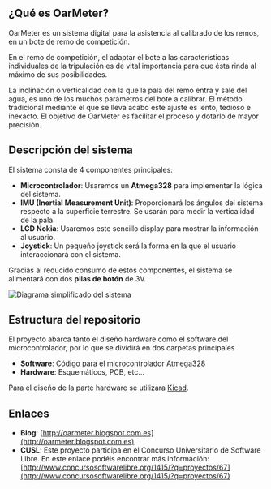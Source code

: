¿Qué es OarMeter?
-----------------
OarMeter es un sistema digital para la asistencia al calibrado de los remos, en un bote de remo de competición.

En el remo de competición, el adaptar el bote a las características individuales de la tripulación es de vital importancia para que ésta rinda al máximo de sus posibilidades.

La inclinación o verticalidad con la que la pala del remo entra y sale del agua, es uno de los muchos parámetros del bote a calibrar. El método tradicional mediante el que se lleva acabo este ajuste es lento, tedioso e inexacto. El objetivo de OarMeter es facilitar el proceso y dotarlo de mayor precisión.

Descripción del sistema
-----------------------
El sistema consta de 4 componentes principales:

* **Microcontrolador**: Usaremos un **Atmega328** para implementar la lógica del sistema.
* **IMU (Inertial Measurement Unit)**: Proporcionará los ángulos del sistema respecto a la superficie terrestre. Se usarán para medir la verticalidad de la pala.
* **LCD Nokia**: Usaremos este sencillo display para mostrar la información al usuario.
* **Joystick**: Un pequeño joystick será la forma en la que el usuario interaccionará con el sistema.

Gracias al reducido consumo de estos componentes, el sistema se alimentará con dos **pilas de botón** de 3V.

![Diagrama simplificado del sistema](http://3.bp.blogspot.com/-2rPBQhqsxMY/VIG3G-TsQTI/AAAAAAAAAnE/TK2cVQJTruY/s1600/Diagrama.png)

Estructura del repositorio
--------------------------
El proyecto abarca tanto el diseño hardware como el software del microcontrolador, por lo que se dividirá en dos carpetas principales

* **Software**: Código para el microcontrolador Atmega328
* **Hardware**: Esquemáticos, PCB, etc...

Para el diseño de la parte hardware se utilizara [Kicad](http://www.kicad-pcb.org "Kicad official website").

Enlaces
-------

* **Blog**: [http://oarmeter.blogspot.com.es](http://oarmeter.blogspot.com.es)
* **CUSL**: Este proyecto participa en el Concurso Universitario de Software Libre. En este enlace podéis encontrar más información: [http://www.concursosoftwarelibre.org/1415/?q=proyectos/67](http://www.concursosoftwarelibre.org/1415/?q=proyectos/67)

